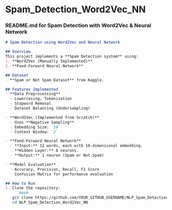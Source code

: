 # Spam_Detection_Word2Vec_NN

### **README.md for Spam Detection with Word2Vec & Neural Network**
```markdown
# Spam Detection using Word2Vec and Neural Network

## Overview
This project implements a **Spam Detection system** using:
1. **Word2Vec (Manually Implemented)**
2. **Feed-Forward Neural Network**

## Dataset
- **Spam or Not Spam Dataset** from Kaggle.

## Features Implemented
- **Data Preprocessing**
  - Lowercasing, Tokenization
  - Stopword Removal
  - Dataset Balancing (Undersampling)

- **Word2Vec (Implemented from Scratch)**
  - Uses **Negative Sampling**
  - Embedding Size: `10`
  - Context Window: `2`

- **Feed-Forward Neural Network**
  - **Input:** 12 words, each with 10-dimensional embedding.
  - **Hidden Layer:** 8 neurons.
  - **Output:** 1 neuron (Spam or Not-Spam)

- **Model Evaluation**
  - Accuracy, Precision, Recall, F1 Score
  - Confusion Matrix for performance evaluation

## How to Run
1. Clone the repository:
   ```bash
   git clone https://github.com/YOUR_GITHUB_USERNAME/NLP_Spam_Detection_Word2Vec_NN.git
   cd NLP_Spam_Detection_Word2Vec_NN





